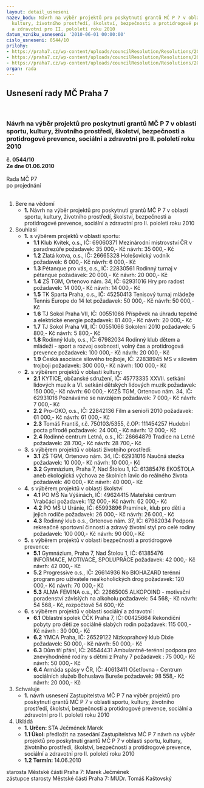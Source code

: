 ```yaml
---
layout: detail_usneseni
nazev_bodu: Návrh na výběr projektů pro poskytnutí grantů MČ P 7 v oblasti sportu,
  kultury, životního prostředí, školství, bezpečnosti a protidrogové prevence, sociální
  a zdravotní pro II. pololetí roku 2010
datum_vzniku_usneseni: '2010-06-01 00:00:00'
cislo_usneseni: 0544/10
prilohy:
- https://praha7.cz/wp-content/uploads/councilResolution/Resolutions/20368/28-10-usnesen%c3%ad_r_m%c4%8d_praha_7_%c4%8d.0288.doc
- https://praha7.cz/wp-content/uploads/councilResolution/Resolutions/20368/28-10-usnesen%c3%ad_r_m%c4%8d_praha_7_%c4%8d._0378.doc
- https://praha7.cz/wp-content/uploads/councilResolution/Resolutions/20368/28-10-n%c3%a1vrh_usnesen%c3%ad_zm%c4%8d.doc
organ: rada
---
```

<div id="ucUsn_pList" class="usn">
	<span><h2>Usnesení rady MČ Praha 7 </h2>
<br></span><div class="standBody">
<span><h3>Návrh na výběr projektů pro poskytnutí grantů MČ P 7 v oblasti sportu, kultury, životního prostředí, školství, bezpečnosti a protidrogové prevence, sociální a zdravotní pro II. pololetí roku 2010</h3></span><div class="center">
		<strong>č. 0544/10</strong><br>
	</div>
<div class="center">
		<strong>Ze dne 01.06.2010</strong><br><br>
	</div>Rada MČ P7<br> po projednání<br><br><ol>
<li>Bere na vědomí<ul><li>
<strong>1.</strong> Návrh na výběr projektů pro poskytnutí grantů MČ P 7 v oblasti sportu, kultury, životního prostředí, školství, bezpečnosti a protidrogové prevence, sociální a zdravotní pro II. pololetí roku 2010</li></ul>
</li>
<li>Souhlasí<ul>
<li>
<strong>1.</strong> s výběrem projektů v oblasti sportu:<ul>
<li>
<strong>1.1</strong> Klub Kvítek, o.s., IČ: 69060371                                                     Mezinárodní mistrovství ČR v paradrezúře                                     požadavek: 35 000,- Kč                                                                                          návrh: 35 000,- Kč                    </li>
<li>
<strong>1.2</strong> Zlatá kotva, o.s., IČ: 26665328                                                          Holešovický vodník                                                                                požadavek: 6 000,- Kč                                                                                                                                                                                                                                                                                                                                                                                                                                        návrh: 6 000,- Kč</li>
<li>
<strong>1.3</strong> Pétanque pro vás, o.s., IČ: 22830561                                                    Rodinný turnaj v pétanque                                                                           požadavek: 20 000,- Kč                                                                            návrh: 20 000,- Kč</li>
<li>
<strong>1.4</strong> ZŠ TGM, Ortenovo nám. 34, IČ: 62931016                                                           Hry pro radost                                                                                        požadavek: 14 000,- Kč                                                                                   návrh: 14 000,- Kč</li>
<li>
<strong>1.5</strong> TK Sparta Praha, o.s., IČ: 45250413                                                   Tenisový turnaj mládeže Tennis Europe do 14 let                             požadavek: 50 000,- Kč                                                                                        návrh: 50 000,- Kč</li>
<li>
<strong>1.6</strong> TJ Sokol Praha VII, IČ: 00551066                                                           Příspěvek na úhradu tepelné a elektrické energie                                požadavek: 81 400,- Kč                                                                               návrh: 20 000,- Kč </li>
<li>
<strong>1.7</strong> TJ Sokol Praha VII, IČ: 00551066                                                       Sokolení 2010                                                                                          požadavek: 5 800,- Kč                                                                                       návrh: 5 800,- Kč</li>
<li>
<strong>1.8</strong> Rodinný klub, o.s., IČ: 67982034                                                           Rodinný klub dětem a mládeži - sport a rozvoj osobnosti, volný čas a protidrogová prevence                                                                     požadavek: 100 000,- Kč                                                                          návrh: 20 000,- Kč</li>
<li>
<strong>1.9</strong> Česká asociace silového trojboje, IČ: 22838945                                          MS v silovém trojboji                                                                               požadavek: 300 000,- Kč                                                                                návrh: 100 000,- Kč</li>
</ul>
</li>
<li>
<strong>2.</strong> s výběrem projektů v oblasti kultury:<ul>
<li>
<strong>2.1</strong> KYTICE, občanské sdružení, IČ: 45773335                                          XXVII. setkání lidových muzik a VI. setkání dětských lidových muzik  požadavek: 150 000,- Kč                                                                          návrh: 60 000,- KčZŠ TGM, Ortenovo nám. 34, IČ: 62931016                                        Poznáváme se navzájem                                                                    požadavek: 7 000,- Kč                                                                                   návrh: 7 000,- Kč  </li>
<li>
<strong>2.2</strong> Pro-OKO, o.s., IČ: 22842136                                                                      Film a senioři 2010                                                                           požadavek: 61 000,- Kč                                                                            návrh: 61 000,- Kč</li>
<li>
<strong>2.3</strong> Tomáš Františ,  r.č. 750103/5355, č.OP: 111454257                                                                              Hudební pocta přírodě                                                                                       požadavek: 24 000,- Kč                                                                            návrh: 12 000,- Kč    </li>
<li>
<strong>2.4</strong> Rodinné centrum Letná, o.s., IČ: 26664879                                           Tradice na Letné                                                                               požadavek: 28 700,- Kč                                                                            návrh: 28 700,- Kč    </li>
</ul>
</li>
<li>
<strong>3.</strong> s výběrem projektů v oblasti životního prostředí:<ul>
<li>
<strong>3.1</strong> ZŠ TGM, Ortenovo nám. 34, IČ: 62931016                                          Naučná stezka                                                                                          požadavek: 10 000,- Kč                                                                           návrh: 10 000,- Kč</li>
<li>
<strong>3.2</strong> Gymnázium, Praha 7, Nad Štolou 1, IČ: 61385476                                                        EKOŠTOLA aneb ekologická výchova ze školních lavic do reálného života požadavek: 40 000,- Kč                                                                             návrh: 40 000,- Kč</li>
</ul>
</li>
<li>
<strong>4.</strong> s výběrem projektů v oblasti školství<ul>
<li>
<strong>4.1</strong> PO MŠ Na Výšinách, IČ: 49624415                                                                                      Mateřské centrum Vrabčáci                                                                       požadavek: 112 000,- Kč                                                                                   návrh: 62 000,- Kč </li>
<li>
<strong>4.2</strong> PO MŠ U Uránie, IČ: 65993896                                                                                          Pramínek, klub pro děti a jejich rodiče                                                       požadavek: 26 000,- Kč                                                                                  návrh: 26 000,- Kč</li>
<li>
<strong>4.3</strong> Rodinný klub o.s., Ortenovo nám. 37, IČ: 67982034                                                                                      Podpora rekreačně sportovní činnosti a zdravý životní styl pro celé rodiny                   požadavek: 100 000,- Kč                                                                          návrh: 90 000,- Kč </li>
</ul>
</li>
<li>
<strong>5.</strong> s výběrem projektů v oblasti bezpečnosti a protidrogové prevence:<ul>
<li>
<strong>5.1</strong> Gymnázium, Praha 7, Nad Štolou 1, IČ: 61385476                                            INFORMACE, MOTIVACE,  SPOLUPRÁCE                                        požadavek: 42 000,- Kč                                                                                návrh: 42 000,- Kč</li>
<li>
<strong>5.2</strong> Progressive o.s.,  IČ: 26614936                                                                         No BIOHAZARD terénní program pro uživatele nealkoholických drog                                                                                   požadavek: 120 000,- Kč                                                                               návrh: 70 000,- Kč</li>
<li>
<strong>5.3</strong> ALMA FEMINA o.s., IČ:  22665005                                                             ALKOPOIND - motivační poradenství závislých na alkoholu                                                požadavek: 54 568,- Kč                                                                            návrh: 54 568,- Kč, rozpočtově 54 600,-Kč</li>
</ul>
</li>
<li>
<strong>6.</strong> s výběrem projektů v oblasti  sociální a zdravotní :  <ul>
<li>
<strong>6.1</strong> Oblastní spolek ČČK Praha 7,  IČ: 00425664                                 Rekondiční pobyty pro děti ze sociálně slabých rodin                      požadavek: 115 000,- Kč                                                                          návrh : 30 000,- Kč</li>
<li>
<strong>6.2</strong> YMCA Praha,  IČ: 26529122                                                              Nízkoprahový klub Dixie                                                                          požadavek: 50 000,- Kč                                                                                návrh: 50 000,- Kč</li>
<li>
<strong>6.3</strong> Dům tří přání,  IČ: 26544431                                                         Ambulantně-terénní podpora pro znevýhodněné rodiny s dětmi z Prahy 7      požadavek : 75 000,- Kč                                                                           návrh: 50 000,- Kč           </li>
<li>
<strong>6.4</strong> Armáda spásy v ČR,  IČ: 40613411                                                                Ošetřovna - Centrum sociálních služeb Bohuslava Bureše                   požadavek: 98 558,- Kč                                                                            návrh: 20 000,- Kč</li>
</ul>
</li>
</ul>
</li>
<li>Schvaluje<ul><li>
<strong>1.</strong> návrh usnesení Zastupitelstva MČ P 7 na výběr projektů pro poskytnutí grantů MČ P 7 v oblasti sportu, kultury, životního prostředí, školství, bezpečnosti a protidrogové prevence, sociální a zdravotní pro II. pololetí roku 2010 </li></ul>
</li>
<li>Ukládá<ul>
<li>
<strong>1. Určen: </strong>STA Ječmének Marek</li>
<li>
<strong>1.1 Úkol: </strong>předložit na zasedání  Zastupitelstva MČ P 7 návrh na výběr projektů pro poskytnutí grantů MČ P 7 v oblasti sportu, kultury, životního prostředí, školství, bezpečnosti a protidrogové prevence, sociální a zdravotní pro II. pololetí roku 2010</li>
<li>
<strong>1.2 Termín: </strong>14.06.2010</li>
</ul>
</li>
</ol>starosta Městské části Praha 7: Marek Ječmének<br>zástupce starosty Městské části Praha 7: MUDr. Tomáš Kaštovský 
</div>
</div>
